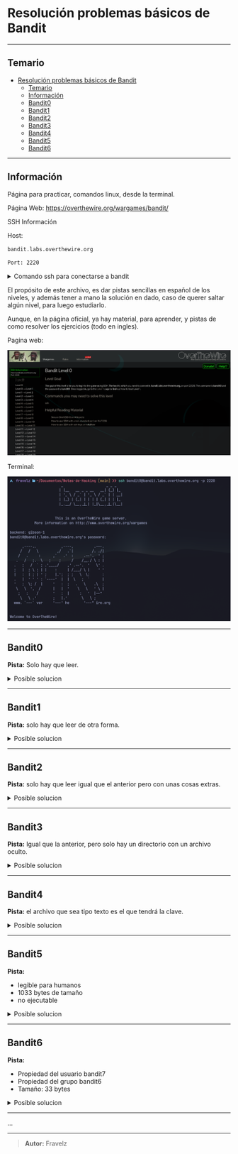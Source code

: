 # Resolución problemas básicos de Bandit

---

## Temario

- [Resolución problemas básicos de Bandit](#resolución-problemas-básicos-de-bandit)
  - [Temario](#temario)
  - [Información](#información)
  - [Bandit0](#bandit0)
  - [Bandit1](#bandit1)
  - [Bandit2](#bandit2)
  - [Bandit3](#bandit3)
  - [Bandit4](#bandit4)
  - [Bandit5](#bandit5)
  - [Bandit6](#bandit6)

---

## Información

Página para practicar, comandos linux, desde la terminal.

Página Web: https://overthewire.org/wargames/bandit/

SSH Información

Host:

``` bash
bandit.labs.overthewire.org
```

``` bash
Port: 2220
```

<details>
  <summary>Comando ssh para conectarse a bandit</summary>
  Para conectarse a bandit0 se puede hacer con el siguiente comando:

  ``` bash
  ssh bandit0@bandit.labs.overthewire.org -p 2220
  ```

  Después de conectarte al servicio, bandit te pedirá una contraseña, en este caso la contraseña es

  ``` bash
  bandit0
  ```

  En vez de colocar bandit0 colocas bandit1 para el siguiente nivel, en cada nivel debes obtener una contraseña, que se dará las instrucciones en la página web ([Ir a página web (overthewire, bandit)](https://overthewire.org/wargames/bandit/)), para completar cada nivel y obtener dicha contraseña del siguiente nivel.
</details>

El propósito de este archivo, es dar pistas sencillas en español de los niveles, y además tener a mano la solución en dado, caso de querer saltar algún nivel, para luego estudiarlo.

Aunque, en la página oficial, ya hay material, para aprender, y pistas de como resolver los ejercicios (todo en ingles).

Pagina web:

![Imagen de pagina web de bandit](./../images/bandit-overthewire.png)

Terminal:

![Imagen de terminal de bandit](./../images/terminal-overthewire.png)

---

## Bandit0

**Pista:** Solo hay que leer.

<details>
  <summary>Posible solucion</summary>

  ``` bash
  cat readme.md
  ```

</details>

---

## Bandit1

**Pista:** solo hay que leer de otra forma.

<details>
  <summary>Posible solucion</summary>

  ``` bash
  cat ./-
  ```

</details>

---

## Bandit2

**Pista:** solo hay que leer igual que el anterior pero con unas cosas extras.

<details>
  <summary>Posible solucion</summary>

  ``` bash
  cat "./--spaces in this filename--"
  ```

</details>

---

## Bandit3

**Pista:** Igual que la anterior, pero solo hay un directorio con un archivo oculto.

<details>
  <summary>Posible solucion</summary>

  ``` bash
  cat "inhere/...Hiding-From-You"
  ```

</details>

---

## Bandit4

**Pista:** el archivo que sea tipo texto es el que tendrá la clave.

<details>
  <summary>Posible solucion</summary>

  ``` bash
  find ./inhere/ -type f | xargs file
  ```

  El archivo que sea ascii text, es el que contendrá la clave para el siguiente nivel.

</details>

---

## Bandit5

**Pista:**

- legible para humanos
- 1033 bytes de tamaño
- no ejecutable

<details>
  <summary>Posible solucion</summary>

  ``` bash
  find ./inhere/ -type f -size 1033c
  ```

  Dará la ruta del archivo que cumpla con los requisitos de tamaño si hay solo 1, ese tendrá la clave.

</details>

---

## Bandit6

**Pista:**

- Propiedad del usuario bandit7
- Propiedad del grupo bandit6
- Tamaño: 33 bytes

<details>
  <summary>Posible solucion</summary>

  ``` bash
  find / -user bandit7 -group bandit6 -size 33c 2>/dev/null
  ```

  Mostrará la dirección del archivo que tendrá la clave.

</details>

---

...

---

> **Autor:** Fravelz
